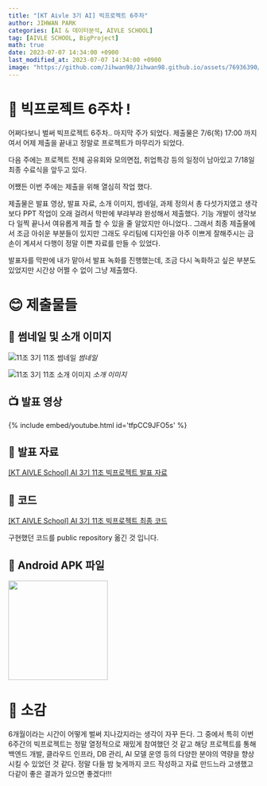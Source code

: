 ```yaml
---
title: "[KT Aivle 3기 AI] 빅프로젝트 6주차"
author: JIHWAN PARK
categories: [AI & 데이터분석, AIVLE SCHOOL]
tag: [AIVLE SCHOOL, BigProject]
math: true
date: 2023-07-07 14:34:00 +0900
last_modified_at: 2023-07-07 14:34:00 +0900
image: "https://github.com/Jihwan98/Jihwan98.github.io/assets/76936390/6e61518b-0b73-4a4b-b92a-14d19b1f202f"
---
```


# 🌟 빅프로젝트 6주차 !

어쩌다보니 벌써 빅프로젝트 6주차.. 마지막 주가 되었다. 제출물은 7/6(목) 17:00 까지여서 어제 제출을 끝내고 정말로 프로젝트가 마무리가 되었다.

다음 주에는 프로젝트 전체 공유회와 모의면접, 취업특강 등의 일정이 남아있고 7/18일 최종 수료식을 앞두고 있다.

어쨌든 이번 주에는 제출을 위해 열심히 작업 했다.

제출물은 발표 영상, 발표 자료, 소개 이미지, 썸네일, 과제 정의서 총 다섯가지였고 생각보다 PPT 작업이 오래 걸려서 막판에 부랴부랴 완성해서 제출했다. 기능 개발이 생각보다 일찍 끝나서 여유롭게 제출 할 수 있을 줄 알았지만 아니었다.. 그래서 최종 제출물에서 조금 아쉬운 부분들이 있지만 그래도 우리팀에 디자인을 아주 이쁘게 잘해주시는 금손이 계셔서 다행이 정말 이쁜 자료를 만들 수 있었다.

발표자를 막판에 내가 맡아서 발표 녹화를 진행했는데, 조금 다시 녹화하고 싶은 부분도 있었지만 시간상 어쩔 수 없이 그냥 제출했다.

# 😊 제출물들

## 🐶 썸네일 및 소개 이미지

![11조  3기 11조 썸네일](https://github.com/Jihwan98/Jihwan98.github.io/assets/76936390/63164d7a-1236-4d9c-bd80-bccc22262c20)
_썸네일_

![11조  3기 11조 소개 이미지](https://github.com/Jihwan98/Jihwan98.github.io/assets/76936390/10c8a9f0-d8b8-4603-a774-2cebba2da94e)
_소개 이미지_

## 📺 발표 영상

{% include embed/youtube.html id='tfpCC9JFO5s' %}

## 📜 발표 자료

[[KT AIVLE School] AI 3기 11조 빅프로젝트 발표 자료](https://drive.google.com/file/d/1BD2tXDdaxJHK7M4QxmYLwia4nkJlFWkl/view?usp=sharing)

## 📄 코드

[[KT AIVLE School] AI 3기 11조 빅프로젝트 최종 코드](https://github.com/Jihwan98/KT-AIVLE-BigProject)

구현했던 코드를 public repository 옮긴 것 입니다.

## 📱 Android APK 파일

<img src="https://github.com/Jihwan98/Jihwan98.github.io/assets/76936390/08b14ec0-de8c-4919-bc72-f611b9231e60" width=200>

# 🙌 소감

6개월이라는 시간이 어떻게 벌써 지나갔지라는 생각이 자꾸 든다. 그 중에서 특히 이번 6주간의 빅프로젝트는 정말 열정적으로 재밌게 참여했던 것 같고 해당 프로젝트를 통해 백엔드 개발, 클라우드 인프라, DB 관리, AI 모델 운영 등의 다양한 분야의 역량을 향상 시킬 수 있었던 것 같다. 정말 다들 밤 늦게까지 코드 작성하고 자료 만드느라 고생했고 다같이 좋은 결과가 있으면 좋겠다!!!
